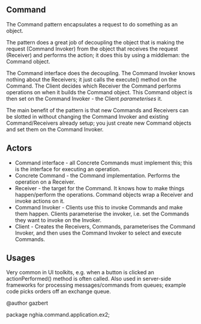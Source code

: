 <h2>Command</h2>
 
  The Command pattern encapsulates a request to do something as an object.
  <p>
  The pattern does a great job of decoupling the object that is making the request (Command Invoker) from the object
  that receives the request (Receiver) and performs the action; it does this by using a middleman: the Command object.
  <p>
  The Command interface does the decoupling. The Command Invoker knows nothing about the Receivers; it just calls
  the execute() method on the Command. The Client decides which Receiver the Command performs operations on when it
  builds the Command object. This Command object is then set on the Command Invoker - the Client
  <em>parameterises</em> it.
  <p>
  The main benefit of the pattern is that new Commands and Receivers can be slotted in without changing the
  Command Invoker and existing Command/Receivers already setup; you just create new Command objects and set them
  on the Command Invoker.
 
  <h2>Actors</h2>
  <ul>
  <li>Command interface - all Concrete Commands must implement this; this is the interface for executing an operation.</li>
  <li>Concrete Command - the Command implementation. Performs the operation on a Receiver.</li>
  <li>Receiver - the target for the Command. It knows how to make things happen/perform the operations.
                 Command objects wrap a Receiver and invoke actions on it. </li>
  <li>Command Invoker - Clients use this to invoke Commands and make them happen. Clients parameterise the invoker,
                        i.e. set the Commands they want to invoke on the Invoker.</li>
  <li>Client - Creates the Receivers, Commands, parameterises the Command Invoker, and then uses the Command Invoker
               to select and execute Commands.</li>
  </ul>
 
  <h2>Usages</h2>
  Very common in UI toolkits, e.g. when a button is clicked an actionPerformed() method is often called. Also used
  in server-side frameworks for processing messages/commands from queues; example code picks orders off an exchange
  queue.
 
  <p>
  @author gazbert
 
 package nghia.command.application.ex2;